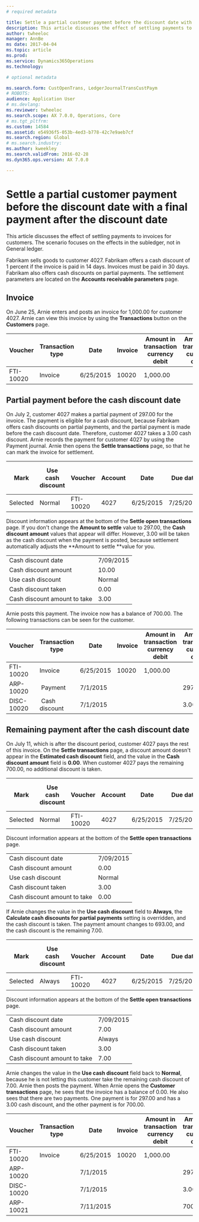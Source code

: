 ```yaml
---
# required metadata

title: Settle a partial customer payment before the discount date with a final payment after the discount date
description: This article discusses the effect of settling payments to invoices for customers. The scenario focuses on the effects in the subledger, not in General ledger.
author: twheeloc
manager: AnnBe
ms date: 2017-04-04
ms.topic: article
ms.prod: 
ms.service: Dynamics365Operations
ms.technology: 

# optional metadata

ms.search.form: CustOpenTrans, LedgerJournalTransCustPaym
# ROBOTS: 
audience: Application User
# ms.devlang: 
ms.reviewer: twheeloc
ms.search.scope: AX 7.0.0, Operations, Core
# ms.tgt_pltfrm: 
ms.custom: 14584
ms.assetid: e54936f5-053b-4ed3-b778-42c7e9aeb7cf
ms.search.region: Global
# ms.search.industry: 
ms.author: kweekley
ms.search.validFrom: 2016-02-28
ms.dyn365.ops.version: AX 7.0.0

---
```


# Settle a partial customer payment before the discount date with a final payment after the discount date

This article discusses the effect of settling payments to invoices for customers. The scenario focuses on the effects in the subledger, not in General ledger.

Fabrikam sells goods to customer 4027. Fabrikam offers a cash discount of 1 percent if the invoice is paid in 14 days. Invoices must be paid in 30 days. Fabrikam also offers cash discounts on partial payments. The settlement parameters are located on the **Accounts receivable parameters** page.

## Invoice
On June 25, Arnie enters and posts an invoice for 1,000.00 for customer 4027. Arnie can view this invoice by using the **Transactions** button on the **Customers** page.

| Voucher   | Transaction type | Date      | Invoice | Amount in transaction currency debit | Amount in transaction currency credit | Balance  | Currency |
|-----------|------------------|-----------|---------|--------------------------------------|---------------------------------------|----------|----------|
| FTI-10020 | Invoice          | 6/25/2015 | 10020   | 1,000.00                             |                                       | 1,000.00 | USD      |

## Partial payment before the cash discount date
On July 2, customer 4027 makes a partial payment of 297.00 for the invoice. The payment is eligible for a cash discount, because Fabrikam offers cash discounts on partial payments, and the partial payment is made before the cash discount date. Therefore, customer 4027 takes a 3.00 cash discount. Arnie records the payment for customer 4027 by using the Payment journal. Arnie then opens the **Settle transactions** page, so that he can mark the invoice for settlement.

| Mark     | Use cash discount | Voucher   | Account | Date      | Due date  | Invoice | Amount in transaction currency debit | Currency | Amount to settle |
|----------|-------------------|-----------|---------|-----------|-----------|---------|--------------------------------------|----------|------------------|
| Selected | Normal            | FTI-10020 | 4027    | 6/25/2015 | 7/25/2015 | 10020   | 1,000.00                             | USD      | 297.00           |

Discount information appears at the bottom of the **Settle open transactions** page. If you don't change the **Amount to settle** value to 297.00, the **Cash discount amount** values that appear will differ. However, 3.00 will be taken as the cash discount when the payment is posted, because settlement automatically adjusts the **Amount to settle **value for you.

|                              |           |
|------------------------------|-----------|
| Cash discount date           | 7/09/2015 |
| Cash discount amount         | 10.00     |
| Use cash discount            | Normal    |
| Cash discount taken          | 0.00      |
| Cash discount amount to take | 3.00      |

Arnie posts this payment. The invoice now has a balance of 700.00. The following transactions can be seen for the customer.

| Voucher    | Transaction type | Date      | Invoice | Amount in transaction currency debit | Amount in transaction currency credit | Balance | Currency |
|------------|------------------|-----------|---------|--------------------------------------|---------------------------------------|---------|----------|
| FTI-10020  | Invoice          | 6/25/2015 | 10020   | 1,000.00                             |                                       | 700.00  | USD      |
| ARP-10020  |  Payment         | 7/1/2015  |         |                                      | 297.00                                | 0.00    | USD      |
| DISC-10020 |  Cash discount   | 7/1/2015  |         |                                      | 3.00                                  | 0.00    | USD      |

## Remaining payment after the cash discount date
On July 11, which is after the discount period, customer 4027 pays the rest of this invoice. On the **Settle transactions** page, a discount amount doesn't appear in the **Estimated cash discount** field, and the value in the **Cash discount amount** field is **0.00**. When customer 4027 pays the remaining 700.00, no additional discount is taken.

| Mark     | Use cash discount | Voucher   | Account | Date      | Due date  | Invoice | Amount in transaction currency debit | Currency | Amount to settle |
|----------|-------------------|-----------|---------|-----------|-----------|---------|--------------------------------------|----------|------------------|
| Selected | Normal            | FTI-10020 | 4027    | 6/25/2015 | 7/25/2015 | 10020   | 700.00                               | USD      | 700.00           |

Discount information appears at the bottom of the **Settle open transactions** page.

|                              |           |
|------------------------------|-----------|
| Cash discount date           | 7/09/2015 |
| Cash discount amount         | 0.00      |
| Use cash discount            | Normal    |
| Cash discount taken          | 3.00      |
| Cash discount amount to take | 0.00      |

If Arnie changes the value in the **Use cash discount** field to **Always**, the **Calculate cash discounts for partial payments** setting is overridden, and the cash discount is taken. The payment amount changes to 693.00, and the cash discount is the remaining 7.00.

| Mark     | Use cash discount | Voucher   | Account | Date      | Due date  | Invoice | Amount in transaction currency debit | Amount in transaction currency credit | Currency | Amount to settle |
|----------|-------------------|-----------|---------|-----------|-----------|---------|--------------------------------------|---------------------------------------|----------|------------------|
| Selected | Always            | FTI-10020 | 4027    | 6/25/2015 | 7/25/2015 | 10020   | 700.00                               |                                       | USD      | 693.00           |

Discount information appears at the bottom of the **Settle open transactions** page.

|                              |           |
|------------------------------|-----------|
| Cash discount date           | 7/09/2015 |
| Cash discount amount         | 7.00      |
| Use cash discount            | Always    |
| Cash discount taken          | 3.00      |
| Cash discount amount to take | 7.00      |

Arnie changes the value in the **Use cash discount** field back to **Normal**, because he is not letting this customer take the remaining cash discount of 7.00. Arnie then posts the payment. When Arnie opens the **Customer transactions** page, he sees that the invoice has a balance of 0.00. He also sees that there are two payments. One payment is for 297.00 and has a 3.00 cash discount, and the other payment is for 700.00.

| Voucher    | Transaction type | Date      | Invoice | Amount in transaction currency debit | Amount in transaction currency credit | Balance | Currency |
|------------|------------------|-----------|---------|--------------------------------------|---------------------------------------|---------|----------|
| FTI-10020  | Invoice          | 6/25/2015 | 10020   | 1,000.00                             |                                       | 0.00    | USD      |
| ARP-10020  |                  | 7/1/2015  |         |                                      | 297.00                                | 0.00    | USD      |
| DISC-10020 |                  | 7/1/2015  |         |                                      | 3.00                                  | 0.00    | USD      |
| ARP-10021  |                  | 7/11/2015 |         |                                      | 700.00                                | 0.00    | USD      |



